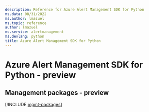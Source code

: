 ```yaml
---
description: Reference for Azure Alert Management SDK for Python
ms.data: 08/31/2022
ms.author: lmazuel
ms.topic: reference
author: lmazuel
ms.service: alertmanagement
ms.devlang: python
title: Azure Alert Management SDK for Python
---
```

# Azure Alert Management SDK for Python - preview

## Management packages - preview
[!INCLUDE [mgmt-packages](alert-management-mgmt-index.md)]